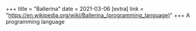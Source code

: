 +++
title = "Ballerina"
date = 2021-03-06
[extra]
link = "https://en.wikipedia.org/wiki/Ballerina_(programming_language)"
+++
A programming language

